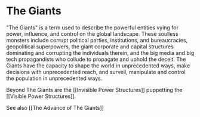 # The Giants

"The Giants" is a term used to describe the powerful entities vying for power, influence, and control on the global landscape. These soulless monsters include corrupt political parties, institutions, and bureaucracies, geopolitical superpowers, the giant corporate and capital structures dominating and corrupting the individuals therein, and the big media and big tech propagandists who collude to propagate and uphold the deceit. The Giants have the capacity to shape the world in unprecedented ways, make decisions with unprecedented reach, and surveil, manipulate and control the population in unprecedented ways. 

Beyond The Giants are the [[Invisible Power Structures]] puppetting the [[Visible Power Structures]]. 

See also [[The Advance of The Giants]] 
